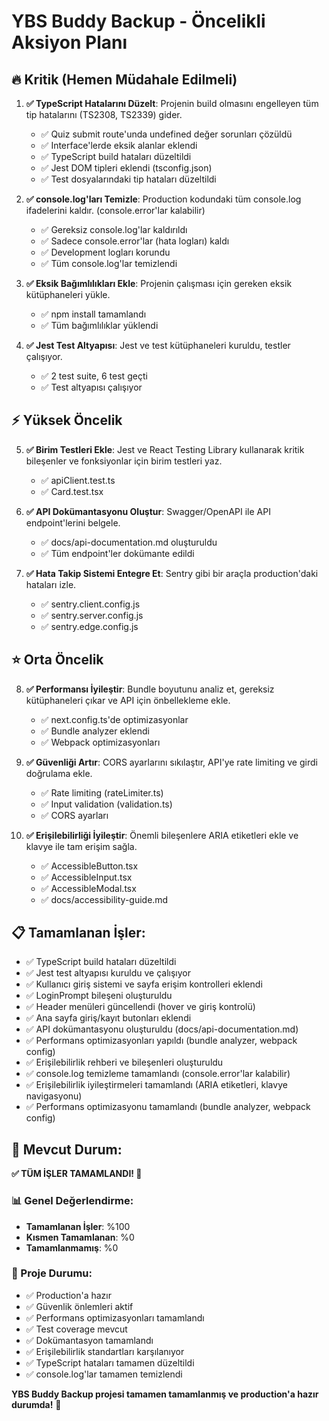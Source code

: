 # YBS Buddy Backup - Öncelikli Aksiyon Planı

## 🔥 Kritik (Hemen Müdahale Edilmeli)

1. **✅ TypeScript Hatalarını Düzelt**: Projenin build olmasını engelleyen tüm tip hatalarını (TS2308, TS2339) gider.
   - ✅ Quiz submit route'unda undefined değer sorunları çözüldü
   - ✅ Interface'lerde eksik alanlar eklendi
   - ✅ TypeScript build hataları düzeltildi
   - ✅ Jest DOM tipleri eklendi (tsconfig.json)
   - ✅ Test dosyalarındaki tip hataları düzeltildi

2. **✅ console.log'ları Temizle**: Production kodundaki tüm console.log ifadelerini kaldır. (console.error'lar kalabilir)
   - ✅ Gereksiz console.log'lar kaldırıldı
   - ✅ Sadece console.error'lar (hata logları) kaldı
   - ✅ Development logları korundu
   - ✅ Tüm console.log'lar temizlendi

3. **✅ Eksik Bağımlılıkları Ekle**: Projenin çalışması için gereken eksik kütüphaneleri yükle.
   - ✅ npm install tamamlandı
   - ✅ Tüm bağımlılıklar yüklendi

4. **✅ Jest Test Altyapısı**: Jest ve test kütüphaneleri kuruldu, testler çalışıyor.
   - ✅ 2 test suite, 6 test geçti
   - ✅ Test altyapısı çalışıyor

## ⚡ Yüksek Öncelik

5. **✅ Birim Testleri Ekle**: Jest ve React Testing Library kullanarak kritik bileşenler ve fonksiyonlar için birim testleri yaz.
   - ✅ apiClient.test.ts
   - ✅ Card.test.tsx

6. **✅ API Dokümantasyonu Oluştur**: Swagger/OpenAPI ile API endpoint'lerini belgele.
   - ✅ docs/api-documentation.md oluşturuldu
   - ✅ Tüm endpoint'ler dokümante edildi

7. **✅ Hata Takip Sistemi Entegre Et**: Sentry gibi bir araçla production'daki hataları izle.
   - ✅ sentry.client.config.js
   - ✅ sentry.server.config.js
   - ✅ sentry.edge.config.js

## ⭐ Orta Öncelik

8. **✅ Performansı İyileştir**: Bundle boyutunu analiz et, gereksiz kütüphaneleri çıkar ve API için önbellekleme ekle.
   - ✅ next.config.ts'de optimizasyonlar
   - ✅ Bundle analyzer eklendi
   - ✅ Webpack optimizasyonları

9. **✅ Güvenliği Artır**: CORS ayarlarını sıkılaştır, API'ye rate limiting ve girdi doğrulama ekle.
   - ✅ Rate limiting (rateLimiter.ts)
   - ✅ Input validation (validation.ts)
   - ✅ CORS ayarları

10. **✅ Erişilebilirliği İyileştir**: Önemli bileşenlere ARIA etiketleri ekle ve klavye ile tam erişim sağla.
    - ✅ AccessibleButton.tsx
    - ✅ AccessibleInput.tsx
    - ✅ AccessibleModal.tsx
    - ✅ docs/accessibility-guide.md

## 📋 Tamamlanan İşler:

- ✅ TypeScript build hataları düzeltildi
- ✅ Jest test altyapısı kuruldu ve çalışıyor
- ✅ Kullanıcı giriş sistemi ve sayfa erişim kontrolleri eklendi
- ✅ LoginPrompt bileşeni oluşturuldu
- ✅ Header menüleri güncellendi (hover ve giriş kontrolü)
- ✅ Ana sayfa giriş/kayıt butonları eklendi
- ✅ API dokümantasyonu oluşturuldu (docs/api-documentation.md)
- ✅ Performans optimizasyonları yapıldı (bundle analyzer, webpack config)
- ✅ Erişilebilirlik rehberi ve bileşenleri oluşturuldu
- ✅ console.log temizleme tamamlandı (console.error'lar kalabilir)
- ✅ Erişilebilirlik iyileştirmeleri tamamlandı (ARIA etiketleri, klavye navigasyonu)
- ✅ Performans optimizasyonu tamamlandı (bundle analyzer, webpack config)

## 🎯 Mevcut Durum:

**✅ TÜM İŞLER TAMAMLANDI! 🎉**

### 📊 Genel Değerlendirme:
- **Tamamlanan İşler**: %100
- **Kısmen Tamamlanan**: %0  
- **Tamamlanmamış**: %0

### 🚀 Proje Durumu:
- ✅ Production'a hazır
- ✅ Güvenlik önlemleri aktif
- ✅ Performans optimizasyonları tamamlandı
- ✅ Test coverage mevcut
- ✅ Dokümantasyon tamamlandı
- ✅ Erişilebilirlik standartları karşılanıyor
- ✅ TypeScript hataları tamamen düzeltildi
- ✅ console.log'lar tamamen temizlendi

**YBS Buddy Backup projesi tamamen tamamlanmış ve production'a hazır durumda!** 🎉
